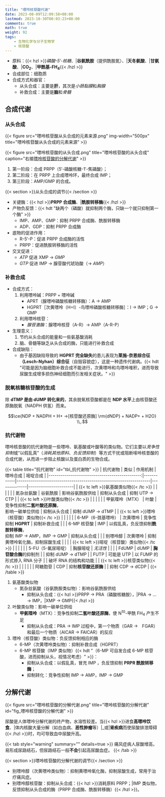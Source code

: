 ```yaml
---
title: "嘌呤核苷酸代谢"
date: 2023-08-09T12:09:58+08:00
lastmod: 2023-10-30T00:03:23+08:00
comments: true
math: true
weight: 92
tags:
    - 生物化学与分子生物学
    - 核苷酸
---
```


- 原料：{{< hzl >}}*磷酸-5′-核糖*、|**谷氨酰胺**（提供酰胺氮）、|**天冬氨酸**、|**甘氨酸**、|**CO<sub>2</sub>**、|**甲酰基-FH<sub>4</sub>**{{< /hzl >}}
- 合成部位：细胞质
- 合成方式和器官：
    - 从头合成：主要是**肝**，其次是*小肠黏膜*和*胸腺*
    - 补救合成：主要是**脑**和*骨髓*

<!--more-->

## 合成代谢

### 从头合成

{{< figure src="嘌呤核苷酸从头合成的元素来源.png" img-width="500px" title="嘌呤核苷酸从头合成的元素来源" >}}

{{< figure src="嘌呤核苷酸的从头合成.png" title="嘌呤核苷酸的从头合成" caption="右接[嘌呤核苷酸的分解代谢](#fig_嘌呤核苷酸的分解代谢)" >}}

1. 第一阶段：合成 PRPP（5′-磷酸核糖-1′-焦磷酸）；
2. 第二阶段：在 PRPP 上合成嘌呤环，最终合成 IMP；
3. 第三阶段：AMP/GMP 的合成。

{{< section >}}从头合成的调节{{< /section >}}

- 关键酶：{{< hzl >}}**PRPP 合成酶**、|**酰胺转移酶**{{< /hzl >}}
- 产物负反馈：{{< hdt "缺两个（磷酸）就抑制两个酶，只缺一个就只抑制第一个酶" >}}
    - IMP、AMP、GMP：抑制 PRPP 合成酶、酰胺转移酶
    - ADP、GDP：抑制 PRPP 合成酶
- 底物的促进作用：
    - R-5′-P：促进 PRPP 合成酶的活性
    - PRPP：促进酰胺转移酶的活性
- 交叉促进：
    - *ATP* 促进 XMP → *GMP*
    - *GTP* 促进 IMP → 腺苷酸代琥珀酸（→ *AMP*）

### 补救合成

- 合成方式：
    1. 利用嘌呤碱：PRPP + 嘌呤碱
        - APRT（腺嘌呤磷酸核糖转移酶）：A → AMP
        - HGPRT［次黄嘌呤（H=I）-鸟嘌呤磷酸核糖转移酶］：I → IMP；G → GMP
    2. 利用嘌呤核苷：
        - *腺苷激酶*：腺嘌呤核苷（A-R）→ AMP（A-R-P）
- 生理意义：
    1. 节约从头合成的能量和一些氨基酸消耗
    2. 脑、骨髓等缺乏从头合成的酶，只能进行补救合成
- 合成缺陷：
    - 由于基因缺陷导致的 **HGPRT 完全缺失**的患儿表现为**莱施-奈恩综合征（Lesch-Nyhan）综合征**（自毁容貌症），这是一种遗传代谢病。{{< hdt "可能是因为脑细胞补救合成不能进行，次黄嘌呤和鸟嘌呤堆积，进而导致尿酸生成增多损伤神经细胞而引发相关症状。" >}}

### 脱氧核糖核苷酸的生成

除 **dTMP 是由 dUMP 转化来的**，其余脱氧核苷酸都是在 **NDP 水平**上由核苷酸还原酶脱氧（NADPH 供氢）而来。

$$\ce{NDP + NADPH + H+ ->[核苷酸还原酶] \rm{dNDP} + NADP+ + H2O}
\\,.$$

### 抗代谢物

嘌呤核昔酸的抗代谢物是一些嘌呤、氨基酸或叶酸等的类似物。它们主要以*竞争性抑制*或“以假乱真”（*消耗其他原料*、*负反馈抑制*）等方式干扰或阻断嗦呤核昔酸的合成代谢，从而进一步阻止核酸以及蛋白质的生物合成。

{{< table title="抗代谢物" id="tbl_抗代谢物" >}}
|                                       抗代谢物 | 类似       | 作用机制                                                           | 嘌呤合成     | 嘧啶合成              |
|-----------------------------------------------:|------------|--------------------------------------------------------------------|--------------|-----------------------|
|         {{< tc left >}}氨基酸类似物{{< /tc >}} |            |                                                                    |              |                       |
|                                     氮杂丝氨酸 | 谷氨酰胺   | 影响谷氨酰胺供给                                                   | 抑制从头合成 | 抑制 UTP → CTP        |
|           {{< tc left >}}叶酸类似物{{< /tc >}} |            |                                                                    |              |                       |
|                                甲氨喋呤（MTX） | 叶酸       | 竞争性抑制**二氢叶酸还原酶**，<br/>影响一碳单位供给                | 抑制从头合成 | 抑制 dUMP → dTMP      |
| {{< tc left >}}嘌呤（核苷酸）类似物{{< /tc >}} |            |                                                                    |              |                       |
|                             6-MP（6-巯基嘌呤） | 次黄嘌呤   | 竞争性抑制 **HGPRT**                                               | 抑制补救合成 |                       |
|                                    6-MP 核苷酸 | IMP        | 以假乱真，负反馈抑制**酰胺转移酶**，<br/>抑制 IMP → AMP，IMP → GMP | 抑制从头合成 |                       |
|                                       别嘌呤醇 | 次黄嘌呤   | 抑制黄嘌呤氧化酶，抑制尿酸生成                                     |              |                       |
| {{< tc left >}}嘧啶（核苷酸）类似物{{< /tc >}} |            |                                                                    |              |                       |
|                             5-FU（5-氟尿嘧啶） | 胸腺嘧啶   | *无活性*                                                           |              |                       |
|                                          FdUMP | dUMP       | **胸苷酸合酶**的抑制剂                                             |              | 抑制 dUMP → dTMP      |
|                                           FUTP | 可能是 UTP | 以 FUMP 的形式掺入 RNA 分子                                        |              | 破坏 RNA 的结构和功能 |
|           {{< tc left >}}核苷类似物{{< /tc >}} |            |                                                                    |              |                       |
|                                       阿糖胞苷 | CDP        | 抑制**核苷酸还原酶**                                               |              | 抑制 CDP → dCDP       |
{{< /table >}}

1. 氨基酸类似物
    - 氮杂丝氨酸（谷氨酰胺类似物）：影响谷氨酰胺供给
        - 抑制从头合成：{{< hzl >}}PRPP → PRA（磷酸核糖胺），|PRA → … → IMP，|XMP → GMP{{< /hzl >}}
2. 叶酸类似物：影响一碳单位供给
    - **甲氨喋呤**（MTX）：竞争性抑制**二氢叶酸还原酶**，使 N<sup>10</sup>-甲酰 FH<sub>4</sub> 产生不足
        - 抑制从头合成：PRA → IMP 过程中，第一个物质（GAR →　FGAR）和最后一个物质（AICAR → FAICAR）的反应
3. 嘌呤（核苷酸）类似物：负反馈抑制相应的酶
    - 6-MP（次黄嘌呤类似物）：抑制补救合成（HGPRT）
    - 6-MP 核苷酸（IMP 类似物）{{< hdt "（6-MP 可自发合成 6-MP 核苷酸，进而抑制从头，视情况考虑）" >}}：
        - 抑制从头合成：以假乱真，冒充 IMP ，负反馈抑制 **PRPR 酰胺转移酶**；
        - 抑制转化：竞争性抑制 IMP → AMP，IMP → GMP

## 分解代谢

{{< figure src="嘌呤核苷酸的分解代谢.png" title="嘌呤核苷酸的分解代谢" id="fig_嘌呤核苷酸的分解代谢" >}}

尿酸是人体嘌呤分解代谢的终产物，水溶性较差。当{{< hzl >}}进食**高嘌呤饮食**、|体内核酸大量分解（如白血病、**恶性肿瘤**等）|_或|**肾疾病**而使尿酸排泄障碍{{< /hzl >}}时，均可导致血中尿酸升高。

{{< tab style="warning" summary="" details=true >}}
痛风症病人尿酸增高，易形成尿路结石，但尿路结石一般**不会**引起高尿酸血症。
{{< /tab >}}

{{< section >}}嘌呤核苷酸的分解代谢的调节{{< /section >}}

- 别嘌呤醇（次黄嘌呤类似物）：抑制黄嘌呤氧化酶，抑制尿酸生成，常用于治疗痛风症。
- 别嘌呤醇核苷酸：抑制从头合成：{{< hzl >}}消耗原料 PRPP；|IMP 类似物，反馈抑制从头合成的酶（PRPP 合成酶、酰胺转移酶）{{< /hzl >}}。

